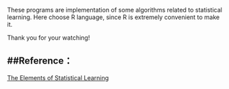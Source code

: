 These programs are implementation of some algorithms related to statistical learning.
Here choose R language, since R is extremely convenient to make it.

Thank you for your watching!

##Reference：
-------------------
[The Elements of Statistical Learning](http://www-stat.stanford.edu/ElemStatLearn)
